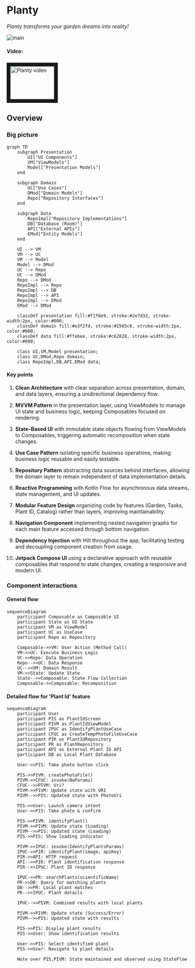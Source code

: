 # Planty
*Planty transforms your garden dreams into reality!*

![main](https://github.com/user-attachments/assets/052efaa3-0739-4601-ab3b-6b91f911ec2a)

##### Video:
<a href="https://www.youtube.com/watch?v=7-Ms4Raf1tY">
  <img src="https://img.youtube.com/vi/7-Ms4Raf1tY/0.jpg" alt="Planty video" width="120" height="90" border="10" />
</a>

## Overview
### Big picture
```mermaid
graph TD
    subgraph Presentation
        UI["UI Components"]
        VM["ViewModels"]
        Model["Presentation Models"]
    end
    
    subgraph Domain
        UC["Use Cases"]
        DMod["Domain Models"]
        Repo["Repository Interfaces"]
    end
    
    subgraph Data
        RepoImpl["Repository Implementations"]
        DB["Database (Room)"]
        API["External APIs"]
        EMod["Entity Models"]
    end
    
    UI --> VM
    VM --> UC
    VM --> Model
    Model --> DMod
    UC --> Repo
    UC --> DMod
    Repo --> DMod
    RepoImpl --> Repo
    RepoImpl --> DB
    RepoImpl --> API
    RepoImpl --> EMod
    EMod --> DMod
    
    classDef presentation fill:#f1f8e9, stroke:#2e7d32, stroke-width:2px, color:#000;
    classDef domain fill:#e3f2fd, stroke:#1565c0, stroke-width:2px, color:#000;
    classDef data fill:#ffebee, stroke:#c62828, stroke-width:2px, color:#000;
    
    class UI,VM,Model presentation;
    class UC,DMod,Repo domain;
    class RepoImpl,DB,API,EMod data;
```
#### Key points
1. **Clean Architecture** with clear separation across presentation, domain, and data layers, ensuring a unidirectional dependency flow.

2. **MVVM Pattern** in the presentation layer, using ViewModels to manage UI state and business logic, keeping Composables focused on rendering.

3. **State-Based UI** with immutable state objects flowing from ViewModels to Composables, triggering automatic recomposition when state changes.

4. **Use Case Pattern** isolating specific business operations, making business logic reusable and easily testable.

5. **Repository Pattern** abstracting data sources behind interfaces, allowing the domain layer to remain independent of data implementation details.

6. **Reactive Programming** with Kotlin Flow for asynchronous data streams, state management, and UI updates.

7. **Modular Feature Design** organizing code by features (Garden, Tasks, Plant ID, Catalog) rather than layers, improving maintainability.

8. **Navigation Component** implementing nested navigation graphs for each main feature accessed through bottom navigation.

9. **Dependency Injection** with Hilt throughout the app, facilitating testing and decoupling component creation from usage.

10. **Jetpack Compose UI** using a declarative approach with reusable composables that respond to state changes, creating a responsive and modern UI.

### Component interactions
#### General flow
```mermaid
sequenceDiagram
    participant Composable as Composable UI
    participant State as UI State
    participant VM as ViewModel
    participant UC as UseCase
    participant Repo as Repository
    
    Composable->>VM: User Action (Method Call)
    VM->>UC: Execute Business Logic
    UC->>Repo: Data Operation
    Repo-->>UC: Data Response
    UC-->>VM: Domain Result
    VM->>State: Update State
    State-->>Composable: State Flow Collection
    Composable->>Composable: Recomposition
```
#### Detailed flow for 'Plant Id' feature
```mermaid
sequenceDiagram
    participant User
    participant PIS as PlantIdScreen
    participant PIVM as PlantIdViewModel
    participant IPUC as IdentifyPlantUseCase
    participant CFUC as CreateTempPhotoFileUseCase
    participant PIR as PlantIdRepository
    participant PR as PlantRepository
    participant API as External Plant ID API
    participant DB as Local Plant Database

    User->>PIS: Take photo button click
    
    PIS->>PIVM: createPhotoFile()
    PIVM->>CFUC: invoke(NoParams)
    CFUC-->>PIVM: Uri?
    PIVM->>PIVM: Update state with URI
    PIVM-->>PIS: Updated state with PhotoUri
    
    PIS->>User: Launch camera intent
    User->>PIS: Take photo & confirm
    
    PIS->>PIVM: identifyPlant()
    PIVM->>PIVM: Update state (Loading)
    PIVM-->>PIS: Updated state (Loading)
    PIS->>PIS: Show loading indicator
    
    PIVM->>IPUC: invoke(IdentifyPlantsParams)
    IPUC->>PIR: identifyPlant(image, apiKey)
    PIR->>API: HTTP request
    API-->>PIR: Plant identification response
    PIR-->>IPUC: Plant ID response
    
    IPUC->>PR: searchPlants(scientificName)
    PR->>DB: Query for matching plants
    DB-->>PR: Local plant matches
    PR-->>IPUC: Plant details
    
    IPUC-->>PIVM: Combined results with local plants
    
    PIVM->>PIVM: Update state (Success/Error)
    PIVM-->>PIS: Updated state with results
    
    PIS->>PIS: Display plant results
    PIS->>User: Show identification results

    User->>PIS: Select identified plant
    PIS->>User: Navigate to plant details

    Note over PIS,PIVM: State maintained and observed using StateFlow
```
